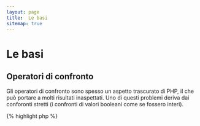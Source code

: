 ```yaml
---
layout: page
title:  Le basi
sitemap: true
---
```


# Le basi

## Operatori di confronto

Gli operatori di confronto sono spesso un aspetto trascurato di PHP, il che può
portare a molti risultati inaspettati. Uno di questi problemi deriva dai
conforonti stretti (i confronti di valori booleani come se fossero interi).

{% highlight php %}
<?php
$a = 5;   // 5 come intero

var_dump($a == 5);       // confronta il valore; restituisce vero
var_dump($a == '5');     // confronta il valore (ignora il tipo); restituisce vero
var_dump($a === 5);      // confronta tipo/valore (intero e intero); restituisce vero
var_dump($a === '5');    // confronta tipo/valore (intero e intero); restituisce falso

/**
 * Confronti stretti
 */
if (strpos('testing', 'test')) {    // 'test' è trovato alla posizione 0, che è interpretato come il booleano falso
    // codice...
}

// contro

if (strpos('testing', 'test') !== false) {    // vero, perché è stato fatto un confronto stretto (0 !== false)
    // codice...
}
{% endhighlight %}

* [Operatori di confronto](http://php.net/language.operators.comparison)
* [Tabella di confronto tra tipi](http://php.net/types.comparisons)
* [Prontuario del confronto](http://phpcheatsheets.com/index.php?page=compare)

## Istruzioni condizionali

### Istruzioni if

Nell'utilizzo di istruzioni 'if/else' in una funzione o in una classe, si pensa
spesso che 'else' debba essere necessariamente usato per potenziali risultati.
Ma se il risultato è la restituzione di un valore, 'else' non è necessario,
perché 'return' terminerà la funzione, rendendo 'else' inutile.

{% highlight php %}
<?php
function test($a)
{
    if ($a) {
        return true;
    } else {
        return false;
    }
}

// contro

function test($a)
{
    if ($a) {
        return true;
    }
    return false;    // else non è necessario
}
{% endhighlight %}

* [Costrutti if](http://php.net/control-structures.if)

### Istruzioni switch

Le istruzioni switch sono un ottimo modo per evitare di scrivere infiniti if ed
elseif, ma ci sono un paio di cose a cui prestare attenzione:

- Le istruzioni switch confrontano solo i valori, non il tipo (equivalente a
'==')
- Iterano caso dopo caso finché non viene trovata una corrispondenza. Se non
viene trovata, viene eseguita quella di default (se definita)
- Senza un 'break', continueranno a implementare ogni caso finché non
raggiungono un break/return
- In una funzione, l'utilizzo di 'return' elimina la necessità per un 'break',
perché esso termina la funzione

{% highlight php %}
<?php
$answer = test(2);    // sia il codice del 'case 2', sia quello del 'case 3' saranno implementati

function test($a)
{
    switch ($a) {
        case 1:
            // codice...
            break;             // break viene usato per terminare l'istruzione switch
        case 2:
            // codice...         // senza un break, il confronto continua fino al caso 3
        case 3:
            // codice...
            return $result;    // in una funzione, 'return' termina la funzione
        default:
            // codice...
            return $error;
    }
}
{% endhighlight %}

* [Istruzioni switch](http://php.net/control-structures.switch)
* [PHP switch](http://phpswitch.com/)

## Namespace globale

Quando usi i namespace, potresti scoprire che le funzioni native sono nascoste
dalle funzioni che hai scritto. Per sistemarlo, riferisciti alla funzione
globale mettendo un backslash prima del nome della funzione.

{% highlight php %}
<?php
namespace phptherightway;

function fopen()
{
    $file = \fopen();    // Il nome della nostra funzione è lo stesso di una nativa.
                         // Esegui la funzione native aggiungendo '\'.
}

function array()
{
    $iterator = new \ArrayIterator();    // ArrayIterator è una classe nativa. Usare il suo nome senza un backslash
                                         // significa cercare di risolverla nel tuo namespace.
}
{% endhighlight %}

* [Spazio globale](http://php.net/language.namespaces.global)
* [Regole globali](http://php.net/userlandnaming.rules)

## Stringhe

### Concatenamento

- If your line extends beyond the recommended line length (120 characters), consider concatenating your line
- For readability it is best to use concatenation operators over concatenating assignment operators
- While within the original scope of the variable, indent when concatenation uses a new line

- Se la tua linea eccede la lunghezza raccomandata (120 caratteri), considera il concatenamento
- Per leggibilità è meglio usare gli operatori di concatenamento invece che gli operatori concatenanti di assegnazione
- Se ti trovi nello scope originale della variabile, usa l'indentazione quando il concatenamento occupa una nuova linea

{% highlight php %}
<?php
$a  = 'Esempio multi-linea';    // operatore di assegnazione/concatenamento (.=)
$a .= "\n";
$a .= 'di cosa non fare';

// vs

$a = 'Esempio multi-linea'      // operatore di concatenamento (.)
    . "\n"                     // indentazione delle nuove linee
    . 'di cosa fare';
{% endhighlight %}

* [Operatori delle stringhe](http://php.net/language.operators.string)

### Tipi di stringhe

Le stringhe sono una serie di caratteri, e fin qui il concetto è piuttosto
semplice. Detto questo, ci sono tipi diversi di stringhe che hanno una sintassi
e funzionalità leggermente differenti.

#### Apici singoli

Gli apici singoli vengono usati per denotare una "stringa letterale". Le
stringhe letterali non eseguono il parsing di caratteri speciali o variabili.

Se usi gli apici singoli, puoi inserire il nome di una variabile così: `'qualche
$cosa'` e vedresti l'output esatto `quale $cosa`. Se usi gli apici doppi, la
stringa cercherebbe di recuperare la variabile `$cosa` e visualizzerebbe degli
errori in caso la variabile non venisse trovata.

{% highlight php %}
<?php
echo 'Questa è la mia stringa, guarda come è bella.';    // non serve interpretare una stringa semplice

/**
 * Output:
 *
 * Questa è la mia stringa, guarda come è bella.
 */
{% endhighlight %}

* [Apici singoli](http://php.net/language.types.string#language.types.string.syntax.single)

#### Virgolette

Le virgolette sono il coltellno svizzero delle stringhe. Non solo effettuano il
parsing delle variabili come abbiamo detto sopra, ma di tutti i caratteri
speciali come `\n` per la nuova linea, `\t` per la tabulazione etc.

{% highlight php %}
<?php
echo 'phptherightway è ' . $adjective . '.'     // un esempio con apici singoli che usa concatenamento multiplo per
    . "\n"                                      // variabili e caratteri di escape
    . 'Adoro imparare' . $code . '!';

// contro

echo "phptherightway è $adjective.\n Adoro imparare $code!"    // Invece del concatenamento multiplo, le virgolette
                                                               // ci permettono di creare una stringa interpretata
{% endhighlight %}

Gli apici doppi possono contenere variabili; questa si chiama "interpolazione".

{% highlight php %}
<?php
$juice = 'plum';
echo "I like $juice juice";    // Output: I like plum juice
{% endhighlight %}

Quando usi l'interpolazione, capita spesso che il nome di una variabile tocchi
un altro carattere. Questo renderà impossibile distinguere il nome della
variabile dal carattere letterale.

Per ovviare al problema, racchiudi la variabile in un paio di parentesi graffe.

{% highlight php %}
<?php
$juice = 'prugn';
echo "Ho bevuto del succo fatto con le $juicee";    // $juice non può essere interpetato

// contro

$juice = 'prugn';
echo "Ho bevuto del succo fatto con le {$juice}e";    // $juice verrà interpretato

/**
 * Anche le variabili complesse possono essere racchiuse tra parentesi graffe
 */

$juice = array('mel', 'banan', 'prugn');
echo "Ho bevuto del succo fatto con le {$juice[1]}e";   // $juice[1] verrà interpretato
{% endhighlight %}

* [Virgolette](http://php.net/language.types.string#language.types.string.syntax.double)

#### Sintassi nowdoc

La sintassi nowdoc è stata introdotta in PHP 5.3 e internamente funziona nello
stesso modo degli apici singoli, ma è adatta per creare stringhe multi-linea
senza dover usare il concatenamento.

{% highlight php %}
<?php
$str = <<<'EOD'             // inizializzata da <<<
Esempio di stringa
che occupa più linee
utilizzando la sintassi nowdoc.
$a non viene interpretato.
EOD;                        // la chiusura di 'EOD' dev'essere su una linea a parte, e senza indentazione

/**
 * Output:
 *
 * Esempio di stringa
 * che occupa più linee
 * utilizzando la sintassi Nowdoc.
 * $a non viene interpretato.
 */
{% endhighlight %}

* [Sintassi nowdoc](http://php.net/language.types.string#language.types.string.syntax.nowdoc)

#### Sintassi heredoc

La sintassi heredoc internamente funziona nello stesso modo delle virgolette, ma
è adatta per la creazione di stringhe multi-linea senza la necessità di
concatenamento.

{% highlight php %}
<?php
$a = 'variabili';

$str = <<<EOD               // inizializzata da <<<
Esempio di stringa
che occupa più linee
utilizzando la sintassi heredoc.
Le $a sono interpretate.
EOD;                        // la chiusura di 'EOD' dev'essere su una linea a parte, e senza indentazione

/**
 * Output:
 *
 * Esempio di stringa
 * che occupa più linee
 * utilizzando la sintassi heredoc.
 * Le variabili sono interpretate.
 */
{% endhighlight %}

* [Sintassi heredoc](http://php.net/language.types.string#language.types.string.syntax.heredoc)

### Qual è più veloce?

C'è un mito secondo cui gli apici singoli sono più veloci delle stringhe con
apici doppi. Non è vero.

Se stai definendo una stringa e non cerchi di concatenare valori o eseguire
altre operazioni complicate, allora gli apici singoli e doppi sono identici.
Nessuno dei due è più veloce.

Se stai concatenando stringhe multiple di qualunque tipo, o interpolando valori
in una stringa con apici doppi, allora i risultati possono variare. Se stai
lavorando con un piccolo numero di valori, il concatenamento è di poco più
veloce. Con molti valori, l'interpolazione è di poco più veloce.

Indipendentemente da ciò che fai con le stringhe, nessuno dei tipi avrà mai un
impatto evidente sulla tua applicazione. Cercare di riscrivere il codice per
usare l'uno o l'altro tipo è un esercizio inutile, quindi evita queste
micro-ottimizzazioni a meno che tu non capisca realmente il significato e
l'impatto delle differenze.

* [Disproving the Single Quotes Performance Myth](http://nikic.github.io/2012/01/09/Disproving-the-Single-Quotes-Performance-Myth.html)

## Operatore ternario

L'operatore ternario è un ottimo modo per sintetizzare il codice, ma viene
spesso abusato. Anche se gli operatori ternari possono essere nidificati, è
consigliato usarne uno per riga per leggibilità.

{% highlight php %}
<?php
$a = 5;
echo ($a == 5) ? 'sì' : 'no';
{% endhighlight %}

Ecco invece un esempio che sacrifica ogni forma di leggibilità per ridurre il
numero delle righe:

{% highlight php %}
<?php
echo ($a) ? ($a == 5) ? 'sì' : 'no' : ($b == 10) ? 'troppo' : ':(';    // eccessiva nidificazione, sacrifica la leggibilità
{% endhighlight %}

Per restituire un valore con gli operatori ternari usa la sintassi corretta.

{% highlight php %}
<?php
$a = 5;
echo ($a == 5) ? return true : return false;    // questo esempio mostrerà un errore

// contro

$a = 5;
return ($a == 5) ? 'sì' : 'no';    // questo esempio restituirà 'sì'

{% endhighlight %}

È importante notare che non serve usare l'operatore ternario per restituire un
valore booleano. Un esempio:

{% highlight php %}
<?php
$a = 3;
return ($a == 3) ? true : false; // Restituirà true o false a seconda della condizione $a == 3

// vs

$a = 3;
return $a == 3; // Restituirà true o false a seconda della condizione $a == 3

{% endhighlight %}

Lo stesso si può dire per tutte le operazioni (===, !==, !=, == etc.)

#### Uso delle parentesi con gli operatori ternari per forma e funzione

Quando usi l'operatore ternario, le parentesi possono fare la loro parte per
migliorare la leggibilità e anche per unire più condizioni in blocchi di
istruzioni. Un esempio di un uso superfluo delle parentesi è:

{% highlight php %}
<?php
$a = 3;
return ($a == 3) ? "sì" : "no"; // restituisce sì o no a seconda della condizione $a == 3

// contro

$a = 3;
return $a == 3 ? "sì" : "no"; // restituisce sì o no a seconda della condizione $a == 3
{% endhighlight %}

Le parentesi permettono anche di creare unioni in un blocco di istruzioni, in
modo che il blocco venga controllato come una sola condizione. Ecco un esempio
in cui il blocco restituirà true se sia ($a == 3 e $b == 4) che $c == 5 sono
veri.

{% highlight php %}
<?php
return ($a == 3 && $b == 4) && $c == 5;
{% endhighlight %}

Un altro esempio è la porzione qui sotto che restituirà true se ($a != 3 E $b !=
4) O $C == 5.

{% highlight php %}
<?php
return ($a != 3 && $b != 4) || $c == 5;
{% endhighlight %}

* [Operatore ternario](http://php.net/language.operators.comparison)

## Dichiarazioni di variabili

A volte, gli sviluppatori cercano di rendere il loro codice "più pulito"
dichiarando variabili predefinite con un nome differente.  Ciò che questo
comporta, in realtà, è un raddoppiamento del consumo di memoria dello script.
Nell'esempio sottostante, presumiamo che una stringa di esempio contenga dati
per 1MB. Copiando la variabile hai portato il consumo di memoria dello script a
2MB.

{% highlight php %}
<?php
$about = 'Una stringa molto lunga';    // usa 2MB di memoria
echo $about;

// contro

echo 'Una stringa molto lunga';        // usa 1MB di memoria
{% endhighlight %}

* [Consigli sulle prestazioni](http://web.archive.org/web/20140625191431/https://developers.google.com/speed/articles/optimizing-php)
